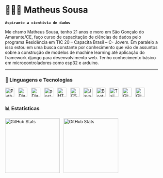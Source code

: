 # 👩🏻‍💻 Matheus Sousa

**`Aspirante a cientista de dados`**

Me chsmo Matheus Sousa, tenho 21 anos e moro em São Gonçalo do Amarante/CE, faço curso de capacitação de ciências de dados pelo programa Residência em TIC 20 – Capacita Brasil – C- Jovem. Em paralelo a isso estou em uma busca constante por conhecimento que vão de assuntos sobre a construção de modelos de machine learning até aplicação do framework django para desenvolvimento web. Tenho conhecimento básico em microcontroladores como esp32 e arduino.


---

### 🤖 Linguagens e Tecnologias
<img 
    align="left" 
    alt="Python" 
    title="Python"
    width="30px" 
    style="padding-right: 10px;" 
    src="https://cdn.jsdelivr.net/gh/devicons/devicon@latest/icons/python/python-original.svg" 
/>
<img 
    align="left" 
    alt="Django" 
    title="Django"
    width="30px" 
    style="padding-right: 10px;" 
    src="https://cdn.jsdelivr.net/gh/devicons/devicon@latest/icons/django/django-plain.svg"
/>
<img 
    align="left" 
    alt="Django" 
    title="Django"
    width="30px" 
    style="padding-right: 10px;" 
    src="https://cdn.jsdelivr.net/gh/devicons/devicon@latest/icons/jupyter/jupyter-original-wordmark.svg"
/>
<img 
    align="left" 
    alt="postgresSQL" 
    title="postgresSQL"
    width="30px" 
    style="padding-right: 10px;" 
    src="https://cdn.jsdelivr.net/gh/devicons/devicon@latest/icons/postgresql/postgresql-original-wordmark.svg" 
/>
<img 
    align="left" 
    alt="HTML"
    title="HTML" 
    width="30px" 
    style="padding-right: 10px;" 
    src="https://cdn.jsdelivr.net/gh/devicons/devicon@latest/icons/html5/html5-original.svg" 
/>
<img 
    align="left" 
    alt="CSS" 
    title="CSS"
    width="30px" 
    style="padding-right: 10px;" 
    src="https://cdn.jsdelivr.net/gh/devicons/devicon@latest/icons/css3/css3-original.svg" 
/>

<img 
    align="left" 
    alt="JavaScript" 
    title="JavaScript"
    width="30px" 
    style="padding-right: 10px;" 
    src="https://cdn.jsdelivr.net/gh/devicons/devicon@latest/icons/javascript/javascript-original.svg" 
/>


<img 
    align="left" 
    alt="Bootstrap"
    title="Bootstrap" 
    width="30px" 
    style="padding-right: 10px;" 
    src="https://cdn.jsdelivr.net/gh/devicons/devicon@latest/icons/bootstrap/bootstrap-original.svg" 
/>
<img 
    align="left" 
    alt="Tailwind" 
    title="Tailwind"
    width="30px" 
    style="padding-right: 10px;" 
    src="https://cdn.jsdelivr.net/gh/devicons/devicon@latest/icons/tailwindcss/tailwindcss-original.svg" 
/>

<img 
    align="left" 
    alt="Git" 
    title="Git"
    width="30px" 
    style="padding-right: 10px;" 
    src="https://cdn.jsdelivr.net/gh/devicons/devicon@latest/icons/git/git-original.svg" 
/>
<img 
    align="left" 
    alt="Git" 
    title="Git"
    width="30px" 
    style="padding-right: 10px;" 
    src="https://cdn.jsdelivr.net/gh/devicons/devicon@latest/icons/arduino/arduino-original.svg"    
/>


<br/>
<br/>

### 📊 Estatísticas

<p>
  <img 
    align="left" 
    alt="GitHub Stats" 
    height="180rem" 
    style="padding-right: 10px;" 
    src="https://github-readme-stats.vercel.app/api?username=Matheus177&show_icons=true&theme=tokyonight&include_all_commits=true&locale=pt-br&count_private=true" 
  />

<img 
  align="left" 
  alt="GitHub Stats" 
  height="180rem" 
  src="https://github-readme-stats.vercel.app/api/top-langs/?username=Matheus177&theme=tokyonight&layout=compact&custom_title=Tecnologias&langs_count=16" 
  />

</p>
